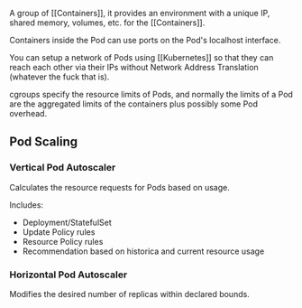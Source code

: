 A group of [[Containers]], it provides an environment with a unique IP, shared memory, volumes, etc. for the [[Containers]].

Containers inside the Pod can use ports on the Pod's localhost interface.

You can setup a network of Pods using [[Kubernetes]] so that they can reach each other via their IPs without Network Address Translation (whatever the fuck that is).

cgroups specify the resource limits of Pods, and normally the limits of a Pod are the aggregated limits of the containers plus possibly some Pod overhead.

## Pod Scaling

### Vertical Pod Autoscaler
Calculates the resource requests for Pods based on usage.

Includes:
- Deployment/StatefulSet
- Update Policy rules
- Resource Policy rules
- Recommendation based on historica and current resource usage

### Horizontal Pod Autoscaler
Modifies the desired number of replicas within declared bounds.

